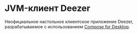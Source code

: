 # JVM-клиент Deezer

Неофициальное настольное клиентское приложение Deezer, разрабатываемое с использованием [Compose for Desktop](https://www.jetbrains.com/lp/compose/ "Подсайт Compose for Desktop").
